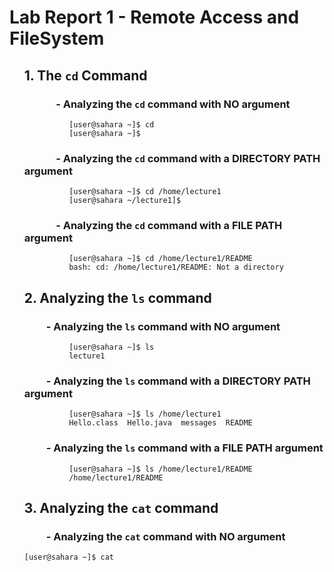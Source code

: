# Lab Report 1 - Remote Access and FileSystem

<ul>
  
## 1. The `cd` Command

### &nbsp;&nbsp;&nbsp;&nbsp;&nbsp;&nbsp;&nbsp;&nbsp;&nbsp;&nbsp;&nbsp;&nbsp; - Analyzing the `cd` command with **NO** argument

<ul><ul><ul>
  
```
[user@sahara ~]$ cd
[user@sahara ~]$
```

</ul></ul></ul>

### &nbsp;&nbsp;&nbsp;&nbsp;&nbsp;&nbsp;&nbsp;&nbsp;&nbsp;&nbsp;&nbsp;&nbsp; - Analyzing the `cd` command with a **DIRECTORY PATH** argument

<ul><ul><ul>

``` 
[user@sahara ~]$ cd /home/lecture1
[user@sahara ~/lecture1]$ 
```

</ul></ul></ul>

### &nbsp;&nbsp;&nbsp;&nbsp;&nbsp;&nbsp;&nbsp;&nbsp;&nbsp;&nbsp;&nbsp;&nbsp; - Analyzing the `cd` command with a **FILE PATH** argument

<ul><ul><ul>

```
[user@sahara ~]$ cd /home/lecture1/README
bash: cd: /home/lecture1/README: Not a directory
```

</ul></ul></ul>

## 2. Analyzing the `ls` command

### &nbsp;&nbsp;&nbsp;&nbsp;&nbsp;&nbsp;&nbsp;&nbsp; - Analyzing the `ls` command with **NO** argument

<ul><ul><ul>

```
[user@sahara ~]$ ls
lecture1
```

</ul></ul></ul>

### &nbsp;&nbsp;&nbsp;&nbsp;&nbsp;&nbsp;&nbsp;&nbsp; - Analyzing the `ls` command with a **DIRECTORY PATH** argument

<ul><ul><ul>

```
[user@sahara ~]$ ls /home/lecture1
Hello.class  Hello.java  messages  README
```

</ul></ul></ul>

### &nbsp;&nbsp;&nbsp;&nbsp;&nbsp;&nbsp;&nbsp;&nbsp; - Analyzing the `ls` command with a **FILE PATH** argument

<ul><ul><ul>

```
[user@sahara ~]$ ls /home/lecture1/README
/home/lecture1/README
```

</ul></ul></ul>

## 3. Analyzing the `cat` command

### &nbsp;&nbsp;&nbsp;&nbsp;&nbsp;&nbsp;&nbsp;&nbsp; - Analyzing the `cat` command with **NO** argument


```
[user@sahara ~]$ cat

```

</ul>
